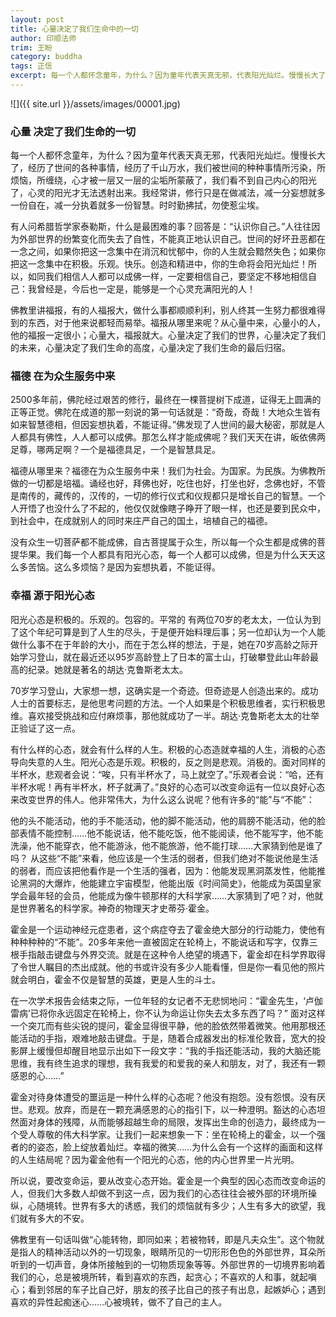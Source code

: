 ```yaml
---
layout: post
title: 心量决定了我们生命中的一切
author: 印顺法师
trim: 王盼
category: buddha
tags: 正信
excerpt: 每一个人都怀念童年，为什么？因为童年代表天真无邪，代表阳光灿烂。慢慢长大了，经历了世间的各种事情，经历了千山万水，我们被世间的种种事情所污染，所烦恼，所缠绕，心才被一层又一层的尘垢所蒙蔽了，我们看不到自己内心的阳光了，心灵的阳光才无法透射出来。我经常讲，修行只是在做减法，减一分妄想就多一份自在，减一分执着就多一份智慧。时时勤拂拭，勿使惹尘埃。
---
```


![]({{ site.url }}/assets/images/00001.jpg)

### 心量 决定了我们生命的一切 ###

每一个人都怀念童年，为什么？因为童年代表天真无邪，代表阳光灿烂。慢慢长大了，经历了世间的各种事情，经历了千山万水，我们被世间的种种事情所污染，所烦恼，所缠绕，心才被一层又一层的尘垢所蒙蔽了，我们看不到自己内心的阳光了，心灵的阳光才无法透射出来。我经常讲，修行只是在做减法，减一分妄想就多一份自在，减一分执着就多一份智慧。时时勤拂拭，勿使惹尘埃。

有人问希腊哲学家泰勒斯，什么是最困难的事？回答是：“认识你自己。”人往往因为外部世界的纷繁变化而失去了自性，不能真正地认识自己。世间的好坏丑恶都在一念之间，如果你把这一念集中在消沉和忧郁中，你的人生就会黯然失色；如果你把这一念集中在积极。乐观。快乐。创造和精进中，你的生命将会阳光灿烂！所以，如同我们相信人人都可以成佛一样，一定要相信自己，要坚定不移地相信自己：我曾经是，今后也一定是，能够是一个心灵充满阳光的人！

佛教里讲福报，有的人福报大，做什么事都顺顺利利，别人终其一生努力都很难得到的东西，对于他来说都轻而易举。福报从哪里来呢？从心量中来，心量小的人，他的福报一定很小；心量大，福报就大。心量决定了我们的世界，心量决定了我们的未来，心量决定了我们生命的高度，心量决定了我们生命的最后归宿。

### 福德 在为众生服务中来 ###

2500多年前，佛陀经过艰苦的修行，最终在一棵菩提树下成道，证得无上圆满的正等正觉。佛陀在成道的那一刻说的第一句话就是：“奇哉，奇哉！大地众生皆有如来智慧德相，但因妄想执着，不能证得。”佛发现了人世间的最大秘密，那就是人人都具有佛性，人人都可以成佛。那怎么样才能成佛呢？我们天天在讲，皈依佛两足尊，哪两足啊？一个是福德具足，一个是智慧具足。

福德从哪里来？福德在为众生服务中来！我们为社会。为国家。为民族。为佛教所做的一切都是培福。诵经也好，拜佛也好，吃住也好，打坐也好，念佛也好，不管是南传的，藏传的，汉传的，一切的修行仪式和仪规都只是增长自己的智慧。一个人开悟了也没什么了不起的，他仅仅就像瞎子睁开了眼一样，也还是要到民众中，到社会中，在成就别人的同时来庄严自己的国土，培植自己的福德。

没有众生一切菩萨都不能成佛，自古菩提属于众生，所以每一个众生都是成佛的菩提华果。我们每一个人都具有阳光心态，每一个人都可以成佛，但是为什么天天这么多苦恼。这么多烦恼？是因为妄想执着，不能证得。

### 幸福 源于阳光心态 ###

阳光心态是积极的。乐观的。包容的。平常的 有两位70岁的老太太，一位认为到了这个年纪可算是到了人生的尽头，于是便开始料理后事；另一位却认为一个人能做什么事不在于年龄的大小，而在于怎么样的想法，于是，她在70岁高龄之际开始学习登山，就在最近还以95岁高龄登上了日本的富士山，打破攀登此山年龄最高的纪录。她就是著名的胡达·克鲁斯老太太。

70岁学习登山，大家想一想，这确实是一个奇迹。但奇迹是人创造出来的。成功人士的首要标志，是他思考问题的方法。一个人如果是个积极思维者，实行积极思维。喜欢接受挑战和应付麻烦事，那他就成功了一半。胡达·克鲁斯老太太的壮举正验证了这一点。

有什么样的心态，就会有什么样的人生。积极的心态造就幸福的人生，消极的心态导向失意的人生。阳光心态是乐观。积极的，反之则是悲观。消极的。面对同样的半杯水，悲观者会说：“唉，只有半杯水了，马上就空了。”乐观者会说：“哈，还有半杯水呢！再有半杯水，杯子就满了。”良好的心态可以改变命运有一位以良好心态来改变世界的伟人。他非常伟大，为什么这么说呢？他有许多的“能”与“不能”：

他的头不能活动，他的手不能活动，他的脚不能活动，他的肩膀不能活动，他的脸部表情不能控制……他不能说话，他不能吃饭，他不能阅读，他不能写字，他不能洗澡，他不能穿衣，他不能游泳，他不能旅游，他不能打球……大家猜到他是谁了吗？ 从这些“不能”来看，他应该是一个生活的弱者，但我们绝对不能说他是生活的弱者，而应该把他看作是一个生活的强者，因为：他能发现黑洞蒸发性，他能推论黑洞的大爆炸，他能建立宇宙模型，他能出版《时间简史》，他能成为英国皇家学会最年轻的会员，他能成为像牛顿那样的大科学家……大家猜到了吧？对，他就是世界著名的科学家。神奇的物理天才史蒂芬·霍金。

霍金是一个运动神经元症患者，这个病症夺去了霍金绝大部分的行动能力，使他有种种种种的“不能”。20多年来他一直被固定在轮椅上，不能说话和写字，仅靠三根手指敲击键盘与外界交流。就是在这种令人绝望的境遇下，霍金却在科学界取得了令世人瞩目的杰出成就。他的书或许没有多少人能看懂，但是你一看见他的照片就会明白，霍金不仅是智慧的英雄，更是人生的斗士。

在一次学术报告会结束之际，一位年轻的女记者不无悲悯地问：“霍金先生，‘卢伽雷病’已将你永远固定在轮椅上，你不认为命运让你失去太多东西了吗？” 面对这样一个突兀而有些尖锐的提问，霍金显得很平静，他的脸依然带着微笑。他用那根还能活动的手指，艰难地敲击键盘。于是，随着合成器发出的标准伦敦音，宽大的投影屏上缓慢但却醒目地显示出如下一段文字：“我的手指还能活动，我的大脑还能思维，我有终生追求的理想，我有我爱的和爱我的亲人和朋友，对了，我还有一颗感恩的心……”

霍金对待身体遭受的噩运是一种什么样的心态呢？他没有抱怨。没有怨恨。没有厌世。悲观。放弃，而是在一颗充满感恩的心的指引下，以一种澄明。豁达的心态坦然面对身体的残障，从而能够超越生命的局限，发挥出生命的创造力，最终成为一个受人尊敬的伟大科学家。让我们一起来想象一下：坐在轮椅上的霍金，以一个强者的的姿态，脸上绽放着灿烂。幸福的微笑……为什么会有一个这样的画面和这样的人生结局呢？因为霍金他有一个阳光的心态，他的内心世界里一片光明。

所以说，要改变命运，要从改变心态开始。霍金是一个典型的因心态而改变命运的人，但我们大多数人却做不到这一点，因为我们的心态往往会被外部的环境所操纵，心随境转。世界有多大的诱惑，我们的烦恼就有多少；人生有多大的欲望，我们就有多大的不安。

佛教里有一句话叫做“心能转物，即同如来；若被物转，即是凡夫众生”。这个物就是指人的精神活动以外的一切现象，眼睛所见的一切形形色色的外部世界，耳朵所听到的一切声音，身体所接触到的一切物质现象等等。外部世界的一切境界影响着我们的心，总是被境所转，看到喜欢的东西，起贪心；不喜欢的人和事，就起嗔心；看到邻居的车子比自己好，朋友的孩子比自己的孩子有出息，起嫉妒心；遇到喜欢的异性起痴迷心……心被境转，做不了自己的主人。

